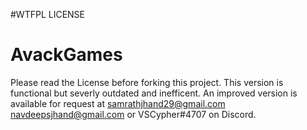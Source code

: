 #WTFPL LICENSE
# AvackGames
Please read the License before forking this project.
This version is functional but severly outdated and inefficent.
An improved version is available for request at samrathjhand29@gmail.com navdeepsjhand@gmail.com or VSCypher#4707 on Discord.

